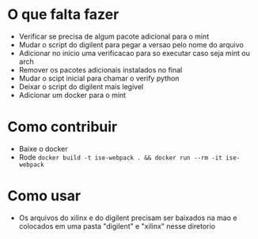 # O que falta fazer
* Verificar se precisa de algum pacote adicional para o mint
* Mudar o script do digilent para pegar a versao pelo nome do arquivo
* Adicionar no inicio uma verificacao para so executar caso seja mint ou arch
* Remover os pacotes adicionais instalados no final
* Mudar o scipt inicial para chamar o verify python
* Deixar o script do digilent mais legivel
* Adicionar um docker para o mint

# Como contribuir
* Baixe o docker
* Rode ```docker build -t ise-webpack . && docker run --rm -it ise-webpack```

# Como usar
* Os arquivos do xilinx e do digilent precisam ser baixados na mao e colocados
  em uma pasta "digilent" e "xilinx" nesse diretorio

